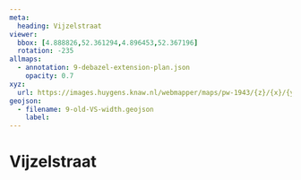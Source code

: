 ```yaml
---
meta:
  heading: Vijzelstraat
viewer:
  bbox: [4.888826,52.361294,4.896453,52.367196]
  rotation: -235
allmaps:
  - annotation: 9-debazel-extension-plan.json 
    opacity: 0.7
xyz: 
  url: https://images.huygens.knaw.nl/webmapper/maps/pw-1943/{z}/{x}/{y}.png
geojson: 
  - filename: 9-old-VS-width.geojson
    label: 
---
```

# Vijzelstraat


